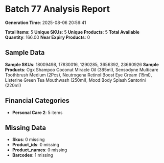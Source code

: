 # Batch 77 Analysis Report

**Generation Time**: 2025-08-06 20:56:41

**Total Items**: 5
**Unique SKUs**: 5
**Unique Products**: 5
**Total Available Quantity**: 166.00
**Near Expiry Products**: 0

## Sample Data
**Sample SKUs**: 18009498, 17830016, 1290285, 3656392, 23660926
**Sample Products**: Ogx Shampoo Coconut Miracle Oil (385ml), Sensodyne Multicare Toothbrush Medium (2Pcs), Neutrogena Retinol Boost Eye Cream (15ml), Listerine Green Tea Mouthwash (250ml), Mood Body Splash Santorini (220ml)

## Financial Categories
- **Personal Care 2**: 5 items

## Missing Data
- **Skus**: 0 missing
- **Product_ids**: 0 missing
- **Product_names**: 0 missing
- **Barcodes**: 1 missing
